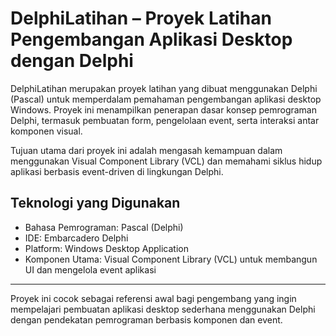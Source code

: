 # DelphiLatihan – Proyek Latihan Pengembangan Aplikasi Desktop dengan Delphi

DelphiLatihan merupakan proyek latihan yang dibuat menggunakan Delphi (Pascal) untuk memperdalam pemahaman pengembangan aplikasi desktop Windows. Proyek ini menampilkan penerapan dasar konsep pemrograman Delphi, termasuk pembuatan form, pengelolaan event, serta interaksi antar komponen visual.

Tujuan utama dari proyek ini adalah mengasah kemampuan dalam menggunakan Visual Component Library (VCL) dan memahami siklus hidup aplikasi berbasis event-driven di lingkungan Delphi.

## Teknologi yang Digunakan

- Bahasa Pemrograman: Pascal (Delphi)  
- IDE: Embarcadero Delphi  
- Platform: Windows Desktop Application  
- Komponen Utama: Visual Component Library (VCL) untuk membangun UI dan mengelola event aplikasi  

---

Proyek ini cocok sebagai referensi awal bagi pengembang yang ingin mempelajari pembuatan aplikasi desktop sederhana menggunakan Delphi dengan pendekatan pemrograman berbasis komponen dan event.

